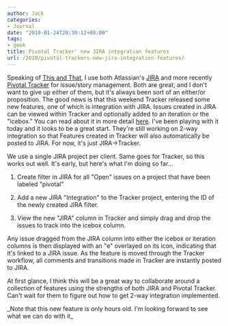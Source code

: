 ```yaml
---
author: Jack
categories:
- Journal
date: "2010-01-24T20:30:12+00:00"
tags:
- geek
title: Pivotal Tracker' new JIRA integration features
url: /2010/pivotal-trackers-new-jira-integration-features/
---
```


Speaking of [This and That](https://jackbaty.com/2010/01/this-and-that/), I use both Atlassian's [JIRA](http://www.atlassian.com/software/jira/) and more recently [Pivotal Tracker](http://www.pivotaltracker.com/) for issue/story management. Both are great, and I don't want to give up either of them, but it's always been sort of an either/or proposition. The good news is that this weekend Tracker released some new features, one of which is integration with JIRA. Issues created in JIRA can be viewed within Tracker and optionally added to an iteration or the "icebox." You can read about it in more detail [here](http://www.pivotaltracker.com/help/integrations#external_integrations). I've been playing with it today and it looks to be a great start. They're still working on 2-way integration so that Features created in Tracker will also automatically be posted to JIRA. For now, it's just JIRA->Tracker.

We use a single JIRA project per client. Same goes for Tracker, so this works out well. It's early, but here's what I'm doing so far&#8230;

1. Create filter in JIRA for all "Open" issues on a project that have been labeled "pivotal"
  
2. Add a new JIRA "Integration" to the Tracker project, entering the ID of the newly created JIRA filter.
  
3. View the new "JIRA" column in Tracker and simply drag and drop the issues to track into the icebox column.

Any issue dragged from the JIRA column into either the icebox or iteration columns is then displayed with an "e" overlayed on its icon, indicating that it's linked to a JIRA issue. As the feature is moved through the Tracker workflow, all comments and transitions made in Tracker are instantly posted to JIRA.

At first glance, I think this will be a great way to collaborate around a collection of features using the strengths of both JIRA and Pivotal Tracker. Can't wait for them to figure out how to get 2-way integration implemented.

\_Note that this new feature is only hours old. I'm looking forward to see what we can do with it\_
